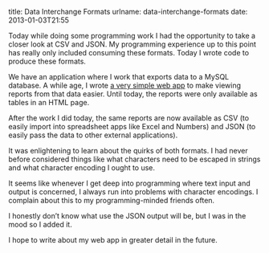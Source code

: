 title: Data Interchange Formats
urlname: data-interchange-formats
date: 2013-01-03T21:55

Today while doing some programming work I had the opportunity to take a closer look at CSV and JSON. My programming
experience up to this point has really only included consuming these formats. Today I wrote code to produce these
formats.

We have an application where I work that exports data to a MySQL database. A while age, I wrote [a very simple web
app][a] to make viewing reports from that data easier. Until today, the reports were only available as tables in an HTML
page.

After the work I did today, the same reports are now available as CSV (to easily import into spreadsheet apps like Excel
and Numbers) and JSON (to easily pass the data to other external applications).

It was enlightening to learn about the quirks of both formats. I had never before considered things like what characters
need to be escaped in strings and what character encoding I ought to use.

It seems like whenever I get deep into programming where text input and output is concerned, I always run into problems
with character encodings. I complain about this to my programming-minded friends often.

I honestly don&#x02bc;t know what use the JSON output will be, but I was in the mood so I added it.

I hope to write about my web app in greater detail in the future.

[a]: https://github.com/williamjacksn/fresnel
